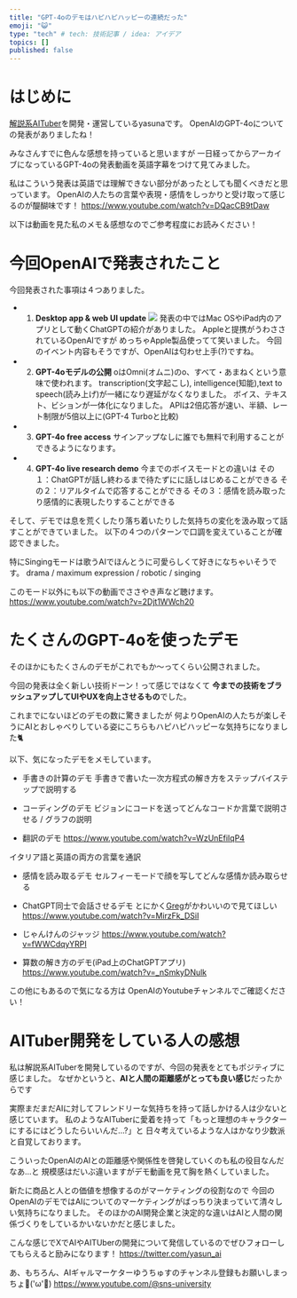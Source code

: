 ```yaml
---
title: "GPT-4oのデモはハピハピハッピーの連続だった"
emoji: "😺"
type: "tech" # tech: 技術記事 / idea: アイデア
topics: []
published: false
---
```


# はじめに
[解説系AITuber](https://www.youtube.com/@sns-university)を開発・運営しているyasunaです。
OpenAIのGPT-4oについての発表がありましたね！

みなさんすでに色んな感想を持っていると思いますが
一日経ってからアーカイブになっているGPT-4oの発表動画を英語字幕をつけて見てみました。

私はこういう発表は英語では理解できない部分があったとしても聞くべきだと思っています。
OpenAIの人たちの言葉や表現・感情をしっかりと受け取って感じるのが醍醐味です！
https://www.youtube.com/watch?v=DQacCB9tDaw

以下は動画を見た私のメモ＆感想なのでご参考程度にお読みください！

# 今回OpenAIで発表されたこと
今回発表された事項は４つありました。
- 1. **Desktop app & web UI update**
![](https://storage.googleapis.com/zenn-user-upload/616256a3cade-20240514.png)
発表の中ではMac OSやiPad内のアプリとして動くChatGPTの紹介がありました。
Appleと提携がうわさされているOpenAIですが
めっちゃApple製品使ってて笑いました。
今回のイベント内容もそうですが、OpenAIは匂わせ上手(?)ですね。
- 2. **GPT-4oモデルの公開**
oはOmni(オムニ)のo、すべて・あまねくという意味で使われます。
transcription(文字起こし), intelligence(知能),text to speech(読み上げ)が一緒になり遅延がなくなりました。
ボイス、テキスト、ビションが一体化になりました。
APIは2倍応答が速い、半額、レート制限が5倍以上に(GPT-4 Turboと比較)
- 3. **GPT-4o free access** 
サインアップなしに誰でも無料で利用することができるようになります。
- 4. **GPT-4o live research demo**
今までのボイスモードとの違いは
その１：ChatGPTが話し終わるまで待たずにに話しはじめることができる
その２：リアルタイムで応答することができる
その３：感情を読み取ったり感情的に表現したりすることができる

そして、デモでは息を荒くしたり落ち着いたりした気持ちの変化を汲み取って話すことができていました。
以下の４つのパターンで口調を変えていることが確認できました。

特にSingingモードは歌うAIでほんとうに可愛らしくて好きになちゃいそうです。
drama / maximum expression / robotic / singing 

このモード以外にも以下の動画でささやき声など聴けます。
https://www.youtube.com/watch?v=2Djt1WWch20

# たくさんのGPT-4oを使ったデモ
そのほかにもたくさんのデモがこれでもか～ってくらい公開されました。

今回の発表は全く新しい技術ドーン！って感じではなくて
**今までの技術をブラッシュアップしてUIやUXを向上させるもの**でした。

これまでにないほどのデモの数に驚きましたが
何よりOpenAIの人たちが楽しそうにAIとおしゃべりしている姿にこちらもハピハピハッピーな気持ちになりました🐈️

以下、気になったデモをメモしています。

- 手書きの計算のデモ
手書きで書いた一次方程式の解き方をステップバイステップで説明する

- コーディングのデモ
ビジョンにコードを送ってどんなコードか言葉で説明させる / グラフの説明

- 翻訳のデモ
https://www.youtube.com/watch?v=WzUnEfiIqP4

イタリア語と英語の両方の言葉を通訳

- 感情を読み取るデモ
セルフィーモードで顔を写してどんな感情か読み取らせる

- ChatGPT同士で会話させるデモ
とにかく[Greg](https://twitter.com/gdb)がかわいいので見てほしい
https://www.youtube.com/watch?v=MirzFk_DSiI

- じゃんけんのジャッジ
https://www.youtube.com/watch?v=fWWCdqyYRPI

- 算数の解き方のデモ(iPad上のChatGPTアプリ)
https://www.youtube.com/watch?v=_nSmkyDNulk

この他にもあるので気になる方は
OpenAIのYoutubeチャンネルでご確認ください！

# AITuber開発をしている人の感想
私は解説系AITuberを開発しているのですが、今回の発表をとてもポジティブに感じました。
なぜかというと、**AIと人間の距離感がとっても良い感じ**だったからです

実際まだまだAIに対してフレンドリーな気持ちを持って話しかける人は少ないと感じています。
私のようなAITuberに愛着を持って「もっと理想のキャラクターにするにはどうしたらいいんだ...?」と
日々考えているような人はかなり少数派と自覚しております。

こういったOpenAIのAIとの距離感や関係性を啓発していくのも私の役目なんだなあ...と
規模感はだいぶ違いますがデモ動画を見て胸を熱くしていました。

新たに商品と人との価値を想像するのがマーケティングの役割なので
今回のOpenAIのデモではAIについてのマーケティングがばっちり決まっていて清々しい気持ちになりました。
そのほかのAI開発企業と決定的な違いはAIと人間の関係づくりをしているかいないかだと感じました。

こんな感じでXでAIやAITUberの開発について発信しているのでぜひフォローしてもらえると励みになります！
https://twitter.com/yasun_ai

あ、もちろん、AIギャルマーケターゆうちゅすのチャンネル登録もお願いしまっちょ💪('ω'💪)
https://www.youtube.com/@sns-university
